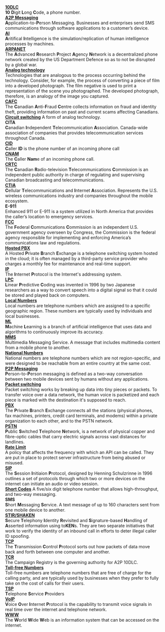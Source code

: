 [**10DLC**](https://www.sipstack.com/resources/knowledge-base/regulatory/what-is-A2P-10DLC)  
 **10** **D**igit **L**ong **C**ode, a phone number.    
[**A2P Messaging**](https://www.sipstack.com/resources/blog/analog-technology)  
**A**pplication-to-**P**erson Messaging. Businesses and enterprises send SMS communications through software applications to a customer’s device.  
[**AI**](https://www.sipstack.com/products/smart-cnam#faqs)  
**A**ritifical **I**ntelligence is the simulation/replication of human intelligence processes by machines.  
[**ARPANET**](https://www.sipstack.com/resources/blog/voip-technology-explained)   
The **A**dvanced **R**esearch **P**roject **A**gency **N**etwork is a decentralized phone network created by the US Department Defence so as to not be disrupted by a global war.  
[**Analog technology**](https://www.sipstack.com/resources/blog/analog-technology)  
Technologies that are analogous to the process occurring behind the technology. Consider, for example, the process of converting a piece of film into a developed photograph. The film negative is used to print a representation of the scene you photographed. The developed photograph, therefore, is an analogy of the image you captured.  
[**CAFC**](https://www.sipstack.com/resources/blog/the-state-of-spam-calling-in-canada)  
The **C**anadian **A**nti-**F**raud **C**entre collects information on fraud and identity theft, providing information on past and current scams affecting Canadians.   
[**Circuit switching**](https://www.sipstack.com/resources/blog/voip-technology-explained)
A form of analog technology.  
**CITA**  
**C**anadian **I**ndependent **T**elecommunication **A**ssociation. Canada-wide association of companies that provides telecommunication services throughout Canada.  
[**CID**](https://www.sipstack.com/resources/knowledge-base/general/what-is-cnam)   
**C**aller **ID** is the phone number of an incoming phone call  
[**CNAM**](https://www.sipstack.com/resources/knowledge-base/general/what-is-cnam)   
 The **C**aller **Nam**e of an incoming phone call.    
[**CRTC**](https://www.sipstack.com/resources/knowledge-base/regulatory/what-is-stir-shaken)   
The **C**anadian **R**adio-television **T**elecommunications **C**ommission is an independent public authority in charge of regulating and supervising Canadian broadcasting and telecommunications.  
[**CTIA**](https://www.sipstack.com/resources/knowledge-base/regulatory/what-is-A2P-10DLC)   
 **C**ellular **T**elecommunications and **I**nternet **A**ssociation. Represents the U.S. wireless communications industry and companies throughout the mobile ecosystem.  
**E-911**  
Enhanced 911 or E-911 is a system utilized in North America that provides the caller’s location to emergency services.  
[**FCC**](https://www.sipstack.com/resources/blog/the-state-of-spam-calling-in-the-US)  
The **F**ederal **C**ommunications **C**ommission is an independent U.S. government agency overseen by Congress, the Commission is the federal agency responsible for implementing and enforcing America’s communications law and regulations.  
[**Hosted PBX**](https://www.sipstack.com/resources/blog/the-evolution-of-voip)  
A Hosted **P**rivate **B**ranch **E**xchange is a telephone switching system hosted in the cloud; it is often managed by a third-party service provider who charges a monthly fee for maintenance and real-time support.  
[**IP**](https://www.sipstack.com/resources/blog/voip-technology-explained)  
The **I**nternet **P**rotocol  is the Internet's addressing system.  
[**LPC**](https://www.sipstack.com/resources/blog/voip-technology-explained)  
**L**inear **P**redictive **C**oding was invented in 1996 by two Japanese researchers as a way to convert speech into a digital signal so that it could be stored and played back on computers.  
[**Local Numbers**](https://www.sipstack.com/resources/knowledge-base/phone-numbers/phone-number-types-and-capabilities)     
Local numbers are telephone numbers which are assigned to a specific geographic region. These numbers are typically used by individuals and local businesses.  
[**ML**](https://www.sipstack.com/products/smart-cnam#faqs)  
**M**achine **L**earning is a branch of artificial intelligence that uses data and algorithms to continuously improve its accuracy.  
[**MMS**](https://www.sipstack.com/resources/knowledge-base/text-messaging/supported-mms-content-types)    
Multimedia Messaging Service. A message that includes multimedia content from a mobile phone to another.   
[**National Numbers**](https://www.sipstack.com/resources/knowledge-base/phone-numbers/phone-number-types-and-capabilities)   
National numbers are telephone numbers which are not region-specific, and were designed to be reachable from an entire country at the same cost.     
[**P2P Messaging**](https://www.sipstack.com/resources/knowledge-base/regulatory/what-is-A2P-10DLC)  
 **P**erson-to-**P**erson messaging is defined as a two-way conversation between two mobile devices sent by humans without any applications.     
[**Packet switching**](https://www.sipstack.com/resources/blog/voip-technology-explained)  
Packet switching works by breaking up data into tiny pieces or packets. To transfer voice over a data network, the human voice is packetized and each piece is marked with the destination it's supposed to reach.  
[**PBX**](https://www.sipstack.com/resources/blog/the-evolution-of-voip)  
The **P**rivate **B**ranch **E**xchange connects all the stations (physical phones, fax machines, printers, credit card terminals, and modems) within a private organization to each other, and to the PSTN network.   
[**PSTN**](https://www.sipstack.com/resources/blog/telephone-technology-explained)     
**P**ublic **S**witched **T**elephone **N**etwork, is a network of physical copper and fibre-optic cables that carry electric signals across vast distances for landlines.  
[**Rate Limit**](https://www.sipstack.com/resources/knowledge-base/api/rate-limits)   
A policy that affects the frequency with which an API can be called. They are put in place to protect server infrastructure from being abused or misused.  
[**SIP**](https://www.sipstack.com/resources/blog/the-history-of-voip)  
The **S**ession **I**nitiaion **P**rotocol, designed by Henning Schulzrinne in 1996 outlines  a set of protocols through which two or more devices on the internet can initiate an audio or video session.  
[**Short Codes**](https://www.sipstack.com/resources/knowledge-base/regulatory/what-is-A2P-10DLC)
A five/six digit telephone number that allows high-throughput, and two-way messaging.  
**SMS**  
 **S**hort **M**essaging **S**ervice. A text message of up to 160 characters sent from one mobile device to another.  
[**STIR/SHAKEN**](https://www.sipstack.com/resources/knowledge-base/regulatory/what-is-stir-shaken)   
 **S**ecure **T**elephony **I**dentity **R**evisited and **S**ignature-based **H**andling of **A**sserted information using to**KEN**s. They are two separate initiatives that work to verify the identity of an inbound call in efforts to deter illegal caller ID spoofing.    
[**TCP**](https://www.sipstack.com/resources/blog/voip-technology-explained)  
The **T**ransmission **C**ontrol **P**rotocol sorts out how packets of data move back and forth between one computer and another.  
[**TCR**](https://www.sipstack.com/resources/knowledge-base/regulatory/what-is-A2P-10DLC)   
 The Campaign Registry is the governing authority for A2P 10DLC.   
[**Toll-free Numbers**](https://www.sipstack.com/resources/knowledge-base/phone-numbers/phone-number-types-and-capabilities)  
Toll-free numbers are telephone numbers that are free of charge for the calling party, and are typically used by businesses when they prefer to fully take on the cost of calls for their users.  
[**TSP**](https://www.sipstack.com/resources/blog/the-history-of-voip)   
**T**elephone **S**ervice **P**roviders  
[**VoIP**](https://www.sipstack.com/resources/blog/voip-technology-explained)  
**V**oice **O**ver **I**nternet **P**rotocol is the capability to transmit voice signals in real time over the internet and telephone network.  
[**WWW**](https://www.sipstack.com/resources/blog/voip-technology-explained)  
 The **W**orld **W**ide **W**eb is an information system that can be accessed on the internet.  
